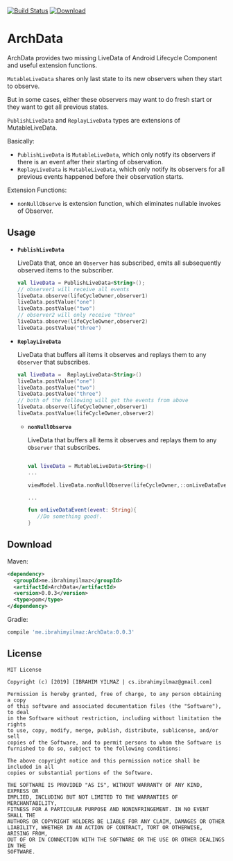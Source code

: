 [![Build Status](https://travis-ci.org/ibrahimyilmaz/ArchData.svg?branch=master)](https://travis-ci.org/ibrahimyilmaz/ArchData)
[ ![Download](https://api.bintray.com/packages/ibrahimyilmaz/ArchData/ArchData/images/download.svg) ](https://bintray.com/ibrahimyilmaz/ArchData/ArchData/_latestVersion)

ArchData
=======

ArchData provides two missing LiveData of Android Lifecycle Component and useful extension functions.

`MutableLiveData` shares only last state to its new observers when they start to observe.

But in some cases, either these observers may want to do fresh start or they want to get all previous states.

`PublishLiveData` and `ReplayLiveData` types are extensions of MutableLiveData.

Basically:

* `PublishLiveData` is `MutableLiveData`, which only notify its observers if there is an event after their starting of observation.
* `ReplayLiveData` is `MutableLiveData`, which only notify its observers for all previous events happened before their observation starts.

Extension Functions:

* `nonNullObserve` is extension function, which eliminates nullable invokes of Observer.


Usage
-----

 *  **`PublishLiveData`**

    LiveData that, once an `Observer` has subscribed, emits all subsequently observed items to the
    subscriber.

    ```kotlin
    val liveData = PublishLiveData<String>();
    // observer1 will receive all events
    liveData.observe(lifeCycleOwner,observer1)
    liveData.postValue("one")
    liveData.postValue("two")
    // observer2 will only receive "three"
    liveData.observe(lifeCycleOwner,observer2)
    liveData.postValue("three")
    ```

 *  **`ReplayLiveData`**

    LiveData that buffers all items it observes and replays them to any `Observer` that subscribes.

    ```kotlin
    val liveData =  ReplayLiveData<String>()
    liveData.postValue("one")
    liveData.postValue("two")
    liveData.postValue("three")
    // both of the following will get the events from above
    liveData.observe(lifeCycleOwner,observer1)
    liveData.postValue(lifeCycleOwner,observer2)
    ```
    
    *  **`nonNullObserve`**
    
        LiveData that buffers all items it observes and replays them to any `Observer` that subscribes.
    
        ```kotlin
        
        val liveData = MutableLiveData<String>()
        ...
 
        viewModel.liveData.nonNullObserve(lifeCycleOwner,::onLiveDataEvent)
        
        ...
 
        fun onLiveDataEvent(event: String){
           //Do something good!.
        }
 
        ```

Download
--------

Maven:
```xml
<dependency>
  <groupId>me.ibrahimyilmaz</groupId>
  <artifactId>ArchData</artifactId>
  <version>0.0.3</version>
  <type>pom</type>
</dependency>
```
Gradle:
```groovy
compile 'me.ibrahimyilmaz:ArchData:0.0.3'
```

License
-------

    MIT License

    Copyright (c) [2019] [IBRAHIM YILMAZ | cs.ibrahimyilmaz@gmail.com]

    Permission is hereby granted, free of charge, to any person obtaining a copy
    of this software and associated documentation files (the "Software"), to deal
    in the Software without restriction, including without limitation the rights
    to use, copy, modify, merge, publish, distribute, sublicense, and/or sell
    copies of the Software, and to permit persons to whom the Software is
    furnished to do so, subject to the following conditions:

    The above copyright notice and this permission notice shall be included in all
    copies or substantial portions of the Software.

    THE SOFTWARE IS PROVIDED "AS IS", WITHOUT WARRANTY OF ANY KIND, EXPRESS OR
    IMPLIED, INCLUDING BUT NOT LIMITED TO THE WARRANTIES OF MERCHANTABILITY,
    FITNESS FOR A PARTICULAR PURPOSE AND NONINFRINGEMENT. IN NO EVENT SHALL THE
    AUTHORS OR COPYRIGHT HOLDERS BE LIABLE FOR ANY CLAIM, DAMAGES OR OTHER
    LIABILITY, WHETHER IN AN ACTION OF CONTRACT, TORT OR OTHERWISE, ARISING FROM,
    OUT OF OR IN CONNECTION WITH THE SOFTWARE OR THE USE OR OTHER DEALINGS IN THE
    SOFTWARE.
